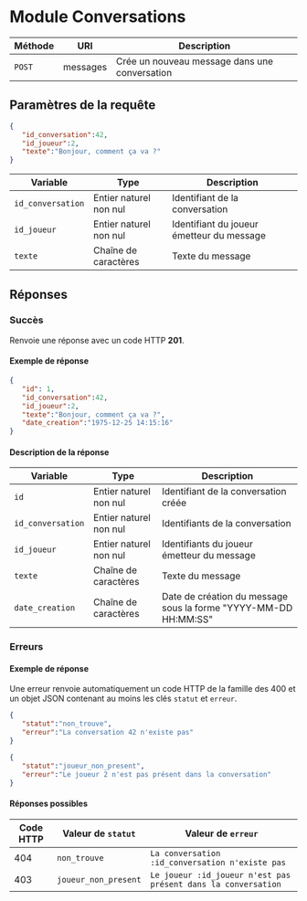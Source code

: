 # Module Conversations

Méthode | URI | Description
------------- | ------------- | -------------
`POST`  | messages | Crée un nouveau message dans une conversation

## Paramètres de la requête
```json
{
   "id_conversation":42,
   "id_joueur":2,
   "texte":"Bonjour, comment ça va ?"
}
```

Variable | Type | Description
------------- | ------------- | -------------
`id_conversation`  | Entier naturel non nul | Identifiant de la conversation
`id_joueur`  | Entier naturel non nul | Identifiant du joueur émetteur du message
`texte`  | Chaîne de caractères | Texte du message

## Réponses
### Succès
Renvoie une réponse avec un code HTTP **201**.

#### Exemple de réponse
```json
{
   "id": 1,
   "id_conversation":42,
   "id_joueur":2,
   "texte":"Bonjour, comment ça va ?",
   "date_creation":"1975-12-25 14:15:16"
}
```

#### Description de la réponse
Variable | Type | Description
------------- | ------------- | -------------
`id`  | Entier naturel non nul | Identifiant de la conversation créée
`id_conversation`  | Entier naturel non nul | Identifiants de la conversation
`id_joueur`  | Entier naturel non nul | Identifiants du joueur émetteur du message
`texte`  | Chaîne de caractères | Texte du message
`date_creation`  | Chaîne de caractères | Date de création du message sous la forme "YYYY-MM-DD HH:MM:SS"

### Erreurs
#### Exemple de réponse
Une erreur renvoie automatiquement un code HTTP de la famille des 400 et un objet JSON contenant au moins les clés `statut` et `erreur`.
```json
{
   "statut":"non_trouve",
   "erreur":"La conversation 42 n'existe pas"
}
```

```json
{
   "statut":"joueur_non_present",
   "erreur":"Le joueur 2 n'est pas présent dans la conversation"
}
```

#### Réponses possibles
Code HTTP | Valeur de `statut` | Valeur de `erreur`
------------- | ------------- | -------------
404  | `non_trouve` | `La conversation :id_conversation n'existe pas`
403  | `joueur_non_present` | `Le joueur :id_joueur n'est pas présent dans la conversation`